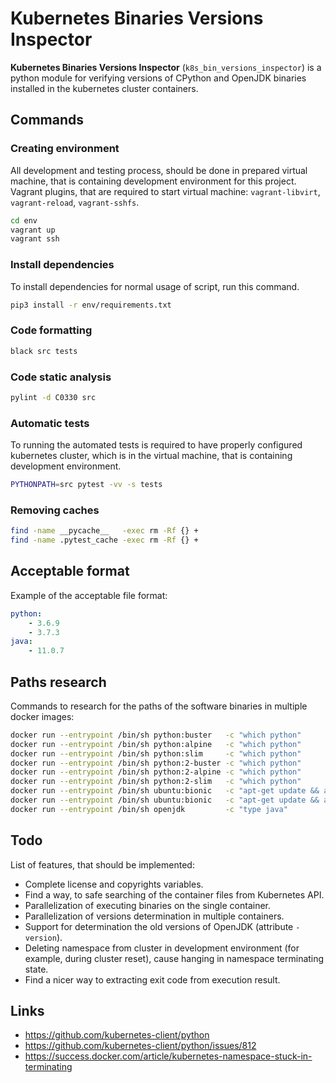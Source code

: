 # Kubernetes Binaries Versions Inspector

**Kubernetes Binaries Versions Inspector** (`k8s_bin_versions_inspector`) is a
python module for verifying versions of CPython and OpenJDK binaries installed
in the kubernetes cluster containers.

## Commands

### Creating environment

All development and testing process, should be done in prepared virtual machine,
that is containing development environment for this project. Vagrant plugins,
that are required to start virtual machine: `vagrant-libvirt`, `vagrant-reload`,
`vagrant-sshfs`.

```bash
cd env
vagrant up
vagrant ssh
```

### Install dependencies

To install dependencies for normal usage of script, run this command.

```bash
pip3 install -r env/requirements.txt
```

### Code formatting

```bash
black src tests
```

### Code static analysis

```bash
pylint -d C0330 src
```

### Automatic tests

To running the automated tests is required to have properly configured
kubernetes cluster, which is in the virtual machine, that is containing
development environment.

```bash
PYTHONPATH=src pytest -vv -s tests
```

### Removing caches

```bash
find -name __pycache__   -exec rm -Rf {} +
find -name .pytest_cache -exec rm -Rf {} +
```

## Acceptable format

Example of the acceptable file format:

```yaml
python:
    - 3.6.9
    - 3.7.3
java:
    - 11.0.7
```

## Paths research

Commands to research for the paths
of the software binaries in multiple docker images:

```bash
docker run --entrypoint /bin/sh python:buster   -c "which python"
docker run --entrypoint /bin/sh python:alpine   -c "which python"
docker run --entrypoint /bin/sh python:slim     -c "which python"
docker run --entrypoint /bin/sh python:2-buster -c "which python"
docker run --entrypoint /bin/sh python:2-alpine -c "which python"
docker run --entrypoint /bin/sh python:2-slim   -c "which python"
docker run --entrypoint /bin/sh ubuntu:bionic   -c "apt-get update && apt-get install -y python  && which python"
docker run --entrypoint /bin/sh ubuntu:bionic   -c "apt-get update && apt-get install -y python3 && which python3"
docker run --entrypoint /bin/sh openjdk         -c "type java"
```

## Todo

List of features, that should be implemented:
- Complete license and copyrights variables.
- Find a way, to safe searching of the container files from Kubernetes API.
- Parallelization of executing binaries on the single container.
- Parallelization of versions determination in multiple containers.
- Support for determination the old versions of OpenJDK (attribute `-version`).
- Deleting namespace from cluster in development environment (for example,
  during cluster reset), cause hanging in namespace terminating state.
- Find a nicer way to extracting exit code from execution result.

## Links

- https://github.com/kubernetes-client/python
- https://github.com/kubernetes-client/python/issues/812
- https://success.docker.com/article/kubernetes-namespace-stuck-in-terminating
